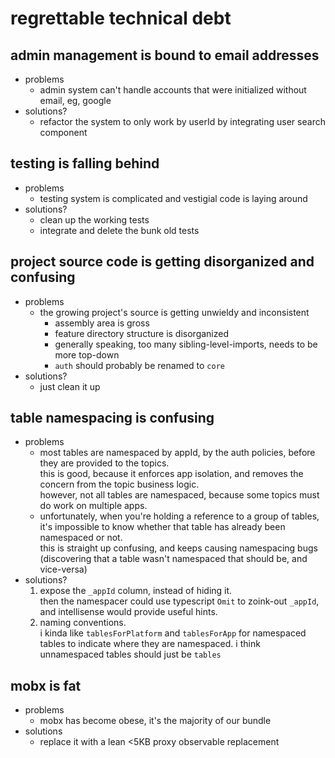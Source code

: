 
# regrettable technical debt

## admin management is bound to email addresses
- problems
  - admin system can't handle accounts that were initialized without email, eg, google
- solutions?
  - refactor the system to only work by userId by integrating user search component

## testing is falling behind
- problems
  - testing system is complicated and vestigial code is laying around
- solutions?
  - clean up the working tests
  - integrate and delete the bunk old tests

## project source code is getting disorganized and confusing
- problems
  - the growing project's source is getting unwieldy and inconsistent
    - assembly area is gross
    - feature directory structure is disorganized
    - generally speaking, too many sibling-level-imports, needs to be more top-down
    - `auth` should probably be renamed to `core`
- solutions?
  - just clean it up

## table namespacing is confusing
- problems
  - most tables are namespaced by appId, by the auth policies, before they are provided to the topics.  
    this is good, because it enforces app isolation, and removes the concern from the topic business logic.  
    however, not all tables are namespaced, because some topics must do work on multiple apps.
  - unfortunately, when you're holding a reference to a group of tables, it's impossible to know whether that table has already been namespaced or not.  
    this is straight up confusing, and keeps causing namespacing bugs (discovering that a table wasn't namespaced that should be, and vice-versa)
- solutions?
  1. expose the `_appId` column, instead of hiding it.  
    then the namespacer could use typescript `Omit` to zoink-out `_appId`, and intellisense would provide useful hints.
  2. naming conventions.  
    i kinda like `tablesForPlatform` and `tablesForApp` for namespaced tables to indicate where they are namespaced. i think unnamespaced tables should just be `tables`

## mobx is fat
- problems
  - mobx has become obese, it's the majority of our bundle
- solutions
  - replace it with a lean <5KB proxy observable replacement

